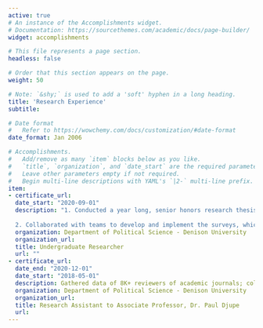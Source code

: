 ```yaml
---
active: true
# An instance of the Accomplishments widget.
# Documentation: https://sourcethemes.com/academic/docs/page-builder/
widget: accomplishments

# This file represents a page section.
headless: false

# Order that this section appears on the page.
weight: 50

# Note: `&shy;` is used to add a 'soft' hyphen in a long heading.
title: 'Research Experience'
subtitle:

# Date format
#   Refer to https://wowchemy.com/docs/customization/#date-format
date_format: Jan 2006

# Accomplishments.
#   Add/remove as many `item` blocks below as you like.
#   `title`, `organization`, and `date_start` are the required parameters.
#   Leave other parameters empty if not required.
#   Begin multi-line descriptions with YAML's `|2-` multi-line prefix.
item:
- certificate_url: 
  date_start: "2020-09-01"
  description: "1. Conducted a year long, senior honors research thesis on antisemitic sentiment among the   American Left, comparing college students to the general public. Created experimental and cross-sectional survey questions to elicit implicit biases against Jews as well as overt antisemitic sentiment; analyzed responses using quantitative and qualitative methodologies. 
  
  2. Collaborated with teams to develop and implement the surveys, which received 1,870 responses nationally and 600 responses from Denison University students."
  organization: Department of Political Science - Denison University
  organization_url: 
  title: Undergraduate Researcher
  url: ""
- certificate_url:
  date_end: "2020-12-01"
  date_start: "2018-05-01"
  description: Gathered data of 8K+ reviewers of academic journals; collected 1K+ citation reports of sociologists; and created a database of 200+ political scientists.
  organization: Department of Political Science - Denison University
  organization_url: 
  title: Research Assistant to Associate Professor, Dr. Paul Djupe
  url: 
---
```

